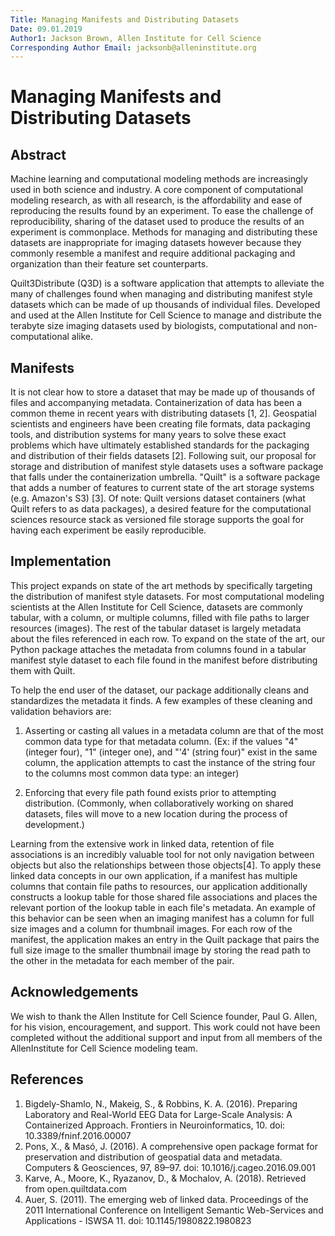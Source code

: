 ```yaml
---
Title: Managing Manifests and Distributing Datasets
Date: 09.01.2019
Author1: Jackson Brown, Allen Institute for Cell Science
Corresponding Author Email: jacksonb@alleninstitute.org
---
```


# Managing Manifests and Distributing Datasets

## Abstract

Machine learning and computational modeling methods are increasingly used in both science and industry. A core component of computational modeling research, as with all research, is the affordability and ease of reproducing the results found by an experiment. To ease the challenge of reproducibility, sharing of the dataset used to produce the results of an experiment is commonplace. Methods for managing and distributing these datasets are inappropriate for imaging datasets however because they commonly resemble a manifest and require additional packaging and organization than their feature set counterparts.

Quilt3Distribute (Q3D) is a software application that attempts to alleviate the many of challenges found when managing and distributing manifest style datasets which can be made of up thousands of individual files. Developed and used at the Allen Institute for Cell Science to manage and distribute the terabyte size imaging datasets used by biologists, computational and non-computational alike.

## Manifests

It is not clear how to store a dataset that may be made up of thousands of files and accompanying metadata. Containerization of data has been a common theme in recent years with distributing datasets [1, 2]. Geospatial scientists and engineers have been creating file formats, data packaging tools, and distribution systems for many years to solve these exact problems which have ultimately established standards for the packaging and distribution of their fields datasets [2]. Following suit, our proposal for storage and distribution of manifest style datasets uses a software package that falls under the containerization umbrella. "Quilt" is a software package that adds a number of features to current state of the art storage systems (e.g. Amazon's S3) [3]. Of note: Quilt versions dataset containers (what Quilt refers to as data packages), a desired feature for the computational sciences resource stack as versioned file storage supports the goal for having each experiment be easily reproducible.

## Implementation

This project expands on state of the art methods by specifically targeting the distribution of manifest style datasets. For most computational modeling scientists at the Allen Institute for Cell Science, datasets are commonly tabular, with a column, or multiple columns, filled with file paths to larger resources (images). The rest of the tabular dataset is largely metadata about the files referenced in each row. To expand on the state of the art, our Python package attaches the metadata from columns found in a tabular manifest style dataset to each file found in the manifest before distributing them with Quilt.

To help the end user of the dataset, our package additionally cleans and standardizes the metadata it finds. A few examples of these cleaning and validation behaviors are:

1) Asserting or casting all values in a metadata column are that of the most common data type for that metadata column.
(Ex: if the values "4" (integer four), "1" (integer one), and "'4' (string four)" exist in the same column, the application attempts to cast the instance of the string four to the columns most common data type: an integer)

2) Enforcing that every file path found exists prior to attempting distribution. (Commonly, when collaboratively working on shared datasets, files will move to a new location during the process of development.)

Learning from the extensive work in linked data, retention of file associations is an incredibly valuable tool for not only navigation between objects but also the relationships between those objects[4]. To apply these linked data concepts in our own application, if a manifest has multiple columns that contain file paths to resources, our application additionally constructs a lookup table for those shared file associations and places the relevant portion of the lookup table in each file's metadata. An example of this behavior can be seen when an imaging manifest has a column for full size images and a column for thumbnail images. For each row of the manifest, the application makes an entry in the Quilt package that pairs the full size image to the smaller thumbnail image by storing the read path to the other in the metadata for each member of the pair.

## Acknowledgements

We wish to thank the Allen Institute for Cell Science founder, Paul G. Allen, for his vision, encouragement, and support. This work could not have been completed without the additional support and input from all members of the AllenInstitute for Cell Science modeling team.

## References

1. Bigdely-Shamlo, N., Makeig, S., & Robbins, K. A. (2016). Preparing Laboratory and Real-World EEG Data for Large-Scale Analysis: A Containerized Approach. Frontiers in Neuroinformatics, 10. doi: 10.3389/fninf.2016.00007
2. Pons, X., & Masó, J. (2016). A comprehensive open package format for preservation and distribution of geospatial data and metadata. Computers & Geosciences, 97, 89–97. doi: 10.1016/j.cageo.2016.09.001
3. Karve, A., Moore, K., Ryazanov, D., & Mochalov, A. (2018). Retrieved from open.quiltdata.com
4. Auer, S. (2011). The emerging web of linked data. Proceedings of the 2011 International Conference on Intelligent Semantic Web-Services and Applications - ISWSA 11. doi: 10.1145/1980822.1980823
